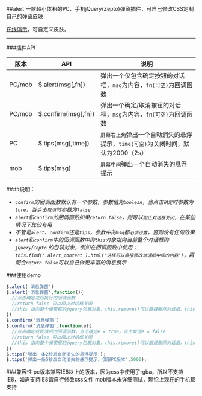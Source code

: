 ##alert
一款超小体积的PC、手机jQuery(Zepto)弹窗插件，可自己修改CSS定制自己的弹窗皮肤

[在线演示](https://ydq.github.io/alert/demo.html)，可自定义皮肤。

---

###插件API

|版本|API|说明|
|---|---|---|
|PC/mob|$.alert(msg[,fn])|弹出一个仅包含确定按钮的对话框，`msg`为内容，`fn(可空)`为回调函数|
|PC/mob|$.confirm(msg[,fn])|弹出一个确定/取消按钮的对话框，`msg`为内容，`fn(可空)`为回调函数|
|PC|$.tips(msg[,time])|`屏幕右上角`弹出一个自动消失的悬浮提示，`time(可空)`为关闭时间，默认为2000（2s）|
|mob|$.tips(msg)|`屏幕中间`弹出一个自动消失的悬浮提示|

####说明：
- *`confirm`的回调函数默认有一个参数，参数值为`boolean`，当点击`确定`时参数为`ture`，当点击`取消`时参数为`false`*
- *`alert`和`confirm`的回调函数如果`return false`，则可以`阻止对话框关闭`，在某些情况下比较有用*
- *不管是`alert`、`confirm`还是`tips`，参数中的`msg`都`必须设置`，否则没有任何效果*
- *`alert`和`confirm`中的回调函数中的`this`对象指向当前整个对话框的`jQuery`/`Zepto` 的包装对象，例如在回调函数中使用：`this.find('.alert_content').html('这样可以直接修改对话框中间的内容')`，再配合`return false`可以自己做更丰富的消息展示*


###使用demo

```javascript
$.alert('消息弹窗')
$.alert('消息弹窗',function(){
  //点击确定之后执行的回调函数
  //return false 可以阻止对话框关闭
  //this 指向整个弹窗框的jquery包裹对象，this.remove()可以直接删除对话框，this.find('.alert_content').html('这样可以直接修改对话框中间的内容')
})
$.confirm('消息弹窗')
$.confirm('消息弹窗',function(e){
  //点击确定或取消后的回调函数，点击确定e = true，点击取消e = false
  //return false 可以阻止对话框关闭
  //this 指向整个弹窗框的jquery包裹对象，this.remove()可以直接删除对话框，this.find('.alert_content').html('这样可以直接修改对话框中间的内容')
})
$.tips('弹出一条2秒后自动消失的悬浮提示');
$.tips('弹出一条5秒后自动消失的悬浮提示，仅限PC版本',5000);
```

###兼容性
pc版本兼容IE8以上的版本，因为css中使用了rgba，所以不支持IE8，如需支持IE8请自行修改css文件
mob版本未详细测试，理论上现在的手机都支持
